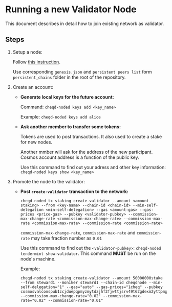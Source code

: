 # Running a new Validator Node

This document describes in detail how to join existing network as validator.

## Steps

1. Setup a node:

    Follow [this instruction](setting-up-a-new-node-broken.md).

    Use corresponding `genesis.json` and `persistent peers list` form `persistent_chains` folder in the root of the repository.

2. Create an account:

    - **Generate local keys for the future account:**

        Command: `cheqd-noded keys add <key_name>`

        Example: `cheqd-noded keys add alice`

    - **Ask another member to transfer some tokens:**

        Tokens are used to post transactions. It also used to create a stake for new nodes.

        Another mmber will ask for the address of the new participant. Cosmos account address is a function of the public key.

        Use this command to find out your adress and other key information: `cheqd-noded keys show <key_name>`

3. Promote the node to the validator:

    - **Post `create-validator` transaction to the network:**
    
        ```
        cheqd-noded tx staking create-validator --amount <amount-staking> --from <key-name> --chain-id <chain-id> --min-self-delegation <min-self-delegation> --gas <amount-gas> --gas-prices <price-gas> --pubkey <validator-pubkey> --commission-max-change-rate <commission-max-change-rate> --commission-max-rate <commission-max-rate> --commission-rate <commission-rate>
        ```

        `commission-max-change-rate`, `commission-max-rate` and `commission-rate` may take fraction number as `0.01`

        Use this command to find out the `<validator-pubkey>`: `cheqd-noded tendermint show-validator`. This command **MUST** be run on the node's machine.
        
        Example:
        
        ```
        cheqd-noded tx staking create-validator --amount 50000000stake --from steward1 --moniker steward1 --chain-id cheqdnode --min-self-delegation="1" --gas="auto" --gas-prices="1cheq" --pubkey cosmosvalconspub1zcjduepqpmyzmytdzjhf2fjwttjsrv49t62gdexm2yttpmgzh38p0rncqg8ssrxm2l --commission-max-change-rate="0.02" --commission-max-rate="0.02" --commission-rate="0.01"
        ```
